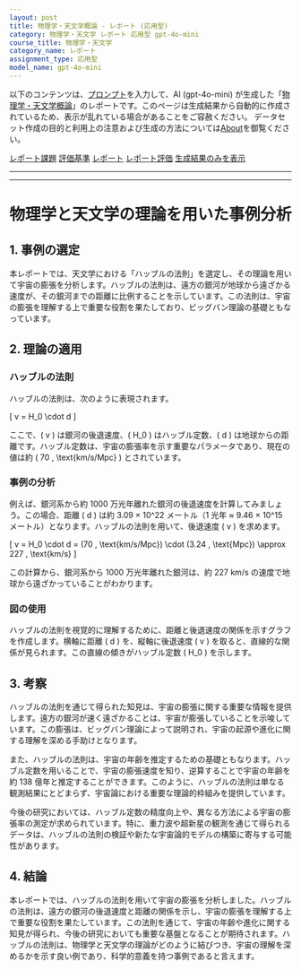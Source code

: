 ```yaml
---
layout: post
title: 物理学・天文学概論 - レポート (応用型)
category: 物理学・天文学 レポート 応用型 gpt-4o-mini
course_title: 物理学・天文学
category_name: レポート
assignment_type: 応用型
model_name: gpt-4o-mini
---
```


以下のコンテンツは、[プロンプト](http://127.0.0.1:8000/generated/物理学・天文学/gpt-4o-mini/prompt_レポート-応用型.md)を入力して、AI (gpt-4o-mini) が生成した「[物理学・天文学概論](/contents/物理学・天文学/)」のレポートです。このページは生成結果から自動的に作成されているため、表示が乱れている場合があることをご容赦ください。
データセット作成の目的と利用上の注意および生成の方法については[About](/About)を御覧ください。

[レポート課題](../レポート課題-応用型)
[評価基準](../評価基準-応用型)
[レポート](../レポート-応用型)
[レポート評価](../レポート評価-応用型)
[生成結果のみを表示](http://127.0.0.1:8000/generated/物理学・天文学/gpt-4o-mini/レポート-応用型.md)
  

***
***
  
# 物理学と天文学の理論を用いた事例分析

## 1. 事例の選定

本レポートでは、天文学における「ハッブルの法則」を選定し、その理論を用いて宇宙の膨張を分析します。ハッブルの法則は、遠方の銀河が地球から遠ざかる速度が、その銀河までの距離に比例することを示しています。この法則は、宇宙の膨張を理解する上で重要な役割を果たしており、ビッグバン理論の基礎ともなっています。

## 2. 理論の適用

### ハッブルの法則

ハッブルの法則は、次のように表現されます。

\[
v = H_0 \cdot d
\]

ここで、\( v \) は銀河の後退速度、\( H_0 \) はハッブル定数、\( d \) は地球からの距離です。ハッブル定数は、宇宙の膨張率を示す重要なパラメータであり、現在の値は約 \( 70 \, \text{km/s/Mpc} \) とされています。

### 事例の分析

例えば、銀河系から約 1000 万光年離れた銀河の後退速度を計算してみましょう。この場合、距離 \( d \) は約 3.09 × 10^22 メートル（1 光年 ≈ 9.46 × 10^15 メートル）となります。ハッブルの法則を用いて、後退速度 \( v \) を求めます。

\[
v = H_0 \cdot d = (70 \, \text{km/s/Mpc}) \cdot (3.24 \, \text{Mpc}) \approx 227 \, \text{km/s}
\]

この計算から、銀河系から 1000 万光年離れた銀河は、約 227 km/s の速度で地球から遠ざかっていることがわかります。

### 図の使用

ハッブルの法則を視覚的に理解するために、距離と後退速度の関係を示すグラフを作成します。横軸に距離 \( d \) を、縦軸に後退速度 \( v \) を取ると、直線的な関係が見られます。この直線の傾きがハッブル定数 \( H_0 \) を示します。

## 3. 考察

ハッブルの法則を通じて得られた知見は、宇宙の膨張に関する重要な情報を提供します。遠方の銀河が速く遠ざかることは、宇宙が膨張していることを示唆しています。この膨張は、ビッグバン理論によって説明され、宇宙の起源や進化に関する理解を深める手助けとなります。

また、ハッブルの法則は、宇宙の年齢を推定するための基礎ともなります。ハッブル定数を用いることで、宇宙の膨張速度を知り、逆算することで宇宙の年齢を約 138 億年と推定することができます。このように、ハッブルの法則は単なる観測結果にとどまらず、宇宙論における重要な理論的枠組みを提供しています。

今後の研究においては、ハッブル定数の精度向上や、異なる方法による宇宙の膨張率の測定が求められています。特に、重力波や超新星の観測を通じて得られるデータは、ハッブルの法則の検証や新たな宇宙論的モデルの構築に寄与する可能性があります。

## 4. 結論

本レポートでは、ハッブルの法則を用いて宇宙の膨張を分析しました。ハッブルの法則は、遠方の銀河の後退速度と距離の関係を示し、宇宙の膨張を理解する上で重要な役割を果たしています。この法則を通じて、宇宙の年齢や進化に関する知見が得られ、今後の研究においても重要な基盤となることが期待されます。ハッブルの法則は、物理学と天文学の理論がどのように結びつき、宇宙の理解を深めるかを示す良い例であり、科学的意義を持つ事例であると言えます。
